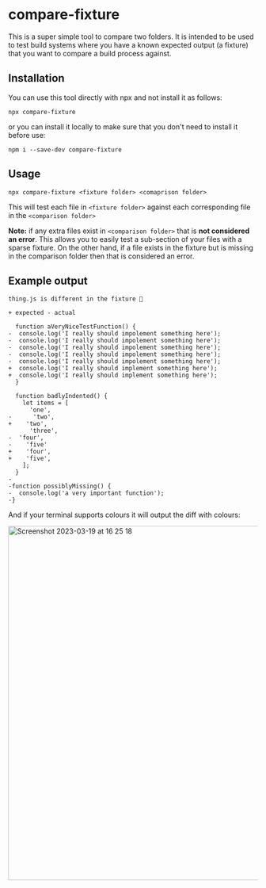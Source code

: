 # compare-fixture

This is a super simple tool to compare two folders. It is intended to be used to test build systems where you have a known expected output (a fixture) that you want to compare a build process against. 

## Installation

You can use this tool directly with npx and not install it as follows: 

```
npx compare-fixture
```

or you can install it locally to make sure that you don't need to install it before use: 

```
npm i --save-dev compare-fixture
```

## Usage

```
npx compare-fixture <fixture folder> <comaprison folder>
```

This will test each file in `<fixture folder>` against each corresponding file in the `<comparison folder>` 

**Note:** if any extra files exist in `<comparison folder>` that is **not considered an error**. This allows you to easily test a sub-section of your files with a sparse fixture. On the other hand, if a file exists in the fixture but is missing in the comparison folder then that is considered an error.

## Example output

```
thing.js is different in the fixture 🚨

+ expected - actual

  function aVeryNiceTestFunction() {
-  console.log('I really should impolement something here');
-  console.log('I really should impolement something here');
-  console.log('I really should impolement something here');
-  console.log('I really should impolement something here');
-  console.log('I really should impolement something here');
+  console.log('I really should implement something here');
+  console.log('I really should implement something here');
  }
  
  function badlyIndented() {
    let items = [
      'one',
-      'two',
+    'two',
      'three',
-  'four',
-    'five'
+    'four',
+    'five',
    ];
  }
-
-function possiblyMissing() {
-  console.log('a very important function');
-}
```

And if your terminal supports colours it will output the diff with colours: 

<img width="715" alt="Screenshot 2023-03-19 at 16 25 18" src="https://user-images.githubusercontent.com/594890/226189889-3151b7fb-dbf6-4889-8b22-46b58dea26d6.png">

